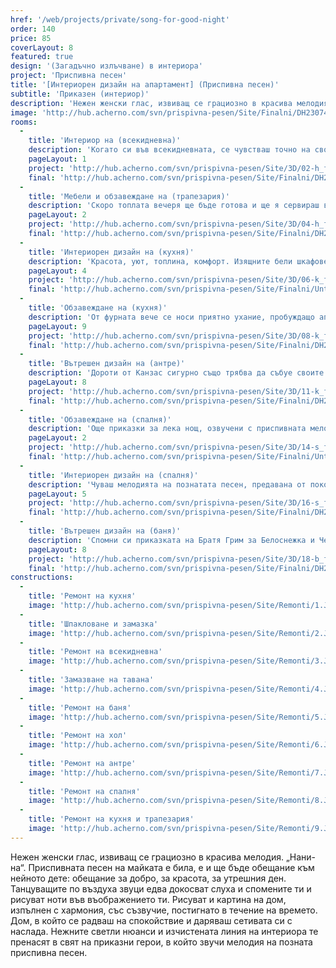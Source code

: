 ```yaml
---
href: '/web/projects/private/song-for-good-night' 
order: 140
price: 85
coverLayout: 8
featured: true
design: '(Загадъчно излъчване) в интериора'
project: 'Приспивна песен'
title: '[Интериорен дизайн на апартамент] (Приспивна песен)'
subtitle: 'Приказен (интериор)'
description: 'Нежен женски глас, извиващ се грациозно в красива мелодия. „Нани-на“. Нежните светли нюанси и изчистената линия на интериора те пренасят в свят на приказни герои, в който звучи мелодия на позната приспивна песен.'
image: 'http://hub.acherno.com/svn/prispivna-pesen/Site/Finalni/DH230741_2_3_4_5%20copy.jpg'
rooms:
  -
    title: 'Интериор на (всекидневна)'
    description: 'Когато си във всекидневната, се чувстваш точно на своето място. Тук си събрал символи на години прекрасен живот, спомени от множество пътешествия по света – истинска колекция от мигове'
    pageLayout: 1
    project: 'http://hub.acherno.com/svn/prispivna-pesen/Site/3D/02-h_f.jpg'
    final: 'http://hub.acherno.com/svn/prispivna-pesen/Site/Finalni/DH230746_47_48_49_50%20copy.jpg'
  -
    title: 'Мебели и обзавеждане на (трапезария)'
    description: 'Скоро топлата вечеря ще бъде готова и ще я сервираш в елегантната трапезария. Двата дивана, които се срещат в единия ъгъл на светлото помещение, приласкават с форма, обещаваща удобство. Сядаш на тях със семейството или с приятели и говорите дълго и напоително. Когато утихнете, гледате игривите пламъци в камината или филма, който по-рано сте избрали заедно.'
    pageLayout: 2
    project: 'http://hub.acherno.com/svn/prispivna-pesen/Site/3D/04-h_f.jpg'
    final: 'http://hub.acherno.com/svn/prispivna-pesen/Site/Finalni/DH230731_2_3_4_5%20copy.jpg'
  -
    title: 'Интериорен дизайн на (кухня)'
    description: 'Красота, уют, топлина, комфорт. Изящните бели шкафове и гърбът на кухнята, напомнящ пачуърк, те пренасят в музикална приказка. Всяко кътче е само твое, а приготвянето на храната е по-лесно и още по-приятно занимание. '
    pageLayout: 4
    project: 'http://hub.acherno.com/svn/prispivna-pesen/Site/3D/06-k_f.jpg'
    final: 'http://hub.acherno.com/svn/prispivna-pesen/Site/Finalni/Untitled_Panorama2%20copy.jpg'
  -
    title: 'Обзавеждане на (кухня)'
    description: 'От фурната вече се носи приятно ухание, пробуждащо апетита на малки и големи. Ястието ще бъде поднесено след броени минути.'
    pageLayout: 9
    project: 'http://hub.acherno.com/svn/prispivna-pesen/Site/3D/08-k_f.jpg'
    final: 'http://hub.acherno.com/svn/prispivna-pesen/Site/Finalni/DH230696_697_698_699_700%20copy.jpg'
  -
    title: 'Вътрешен дизайн на (антре)'
    description: 'Дороти от Канзас сигурно също трябва да събуе своите вълшебни червени обувки все някъде. Защо не именно тук? Антрето в бледи цветове и с шкафове, събиращи всичко необходимо, е достойна прелюдия към „звученето“ на целия дом.'
    pageLayout: 8
    project: 'http://hub.acherno.com/svn/prispivna-pesen/Site/3D/11-k_f.jpg'
    final: 'http://hub.acherno.com/svn/prispivna-pesen/Site/Finalni/DH230606_07_08_09_10%20copy.jpg'
  -
    title: 'Обзавеждане на (спалня)'
    description: 'Още приказки за лека нощ, озвучени с приспивната мелодия и облечени в бяло, слонова кост и розово, в текстил на цветя. Удобно метално легло, на което спиш като на розов облак и се събуждаш зареден с енергия.'
    pageLayout: 2
    project: 'http://hub.acherno.com/svn/prispivna-pesen/Site/3D/14-s_f.jpg'
    final: 'http://hub.acherno.com/svn/prispivna-pesen/Site/Finalni/Untitled_Panorama6%20copy.jpg'
  -
    title: 'Интериорен дизайн на (спалня)'
    description: 'Чуваш мелодията на познатата песен, предавана от поколение на поколение – първо на предците ти, после на теб, на децата и на внуците ти. Кой знае какво е скрито в гардероба – ключ за врата към непознат свят или единствена стъклена пантофка?'
    pageLayout: 5
    project: 'http://hub.acherno.com/svn/prispivna-pesen/Site/3D/16-s_f.jpg'
    final: 'http://hub.acherno.com/svn/prispivna-pesen/Site/Finalni/DH230841_2_3_4_5%20copy.jpg'
  -
    title: 'Вътрешен дизайн на (баня)'
    description: 'Спомни си приказката на Братя Грим за Белоснежка и Червенорозка, за уединената къща на сестрите и за двата розови храста на входа й – единият с бели, а другият с червени рози. Кокетна баня. Сетивата ти са завладени от чистотата на бялото и нежността на розовото, от букета от цветя, с които декорирахме стените. Усещаш ли аромата им?'
    pageLayout: 8
    project: 'http://hub.acherno.com/svn/prispivna-pesen/Site/3D/18-b_f.jpg'
    final: 'http://hub.acherno.com/svn/prispivna-pesen/Site/Finalni/DH230796_797_798_799_800%20copy.jpg'
constructions:
  -
    title: 'Ремонт на кухня'
    image: 'http://hub.acherno.com/svn/prispivna-pesen/Site/Remonti/1.JPG'
  -
    title: 'Шпакловане и замазка'
    image: 'http://hub.acherno.com/svn/prispivna-pesen/Site/Remonti/2.JPG'
  -
    title: 'Ремонт на всекидневна'
    image: 'http://hub.acherno.com/svn/prispivna-pesen/Site/Remonti/3.JPG'
  -
    title: 'Замазване на тавана'
    image: 'http://hub.acherno.com/svn/prispivna-pesen/Site/Remonti/4.JPG'
  -
    title: 'Ремонт на баня'
    image: 'http://hub.acherno.com/svn/prispivna-pesen/Site/Remonti/5.JPG'
  -
    title: 'Ремонт на хол'
    image: 'http://hub.acherno.com/svn/prispivna-pesen/Site/Remonti/6.JPG'
  -
    title: 'Ремонт на антре'
    image: 'http://hub.acherno.com/svn/prispivna-pesen/Site/Remonti/7.JPG'
  -
    title: 'Ремонт на спалня'
    image: 'http://hub.acherno.com/svn/prispivna-pesen/Site/Remonti/8.JPG'
  -
    title: 'Ремонт на кухня и трапезария'
    image: 'http://hub.acherno.com/svn/prispivna-pesen/Site/Remonti/9.JPG'
---
```

Нежен женски глас, извиващ се грациозно в красива мелодия. „Нани-на“. Приспивната песен на майката е била, е и ще бъде обещание към нейното дете: обещание за добро, за красота, за утрешния ден. Танцуващите по въздуха звуци едва докосват слуха и спомените ти и рисуват ноти във въображението ти. Рисуват и картина на дом, изпълнен с хармония, със съзвучие, постигнато в течение на времето. Дом, в който се радваш на спокойствие и даряваш сетивата си с наслада. Нежните светли нюанси и изчистената линия на интериора те пренасят в свят на приказни герои, в който звучи мелодия на позната приспивна песен.
